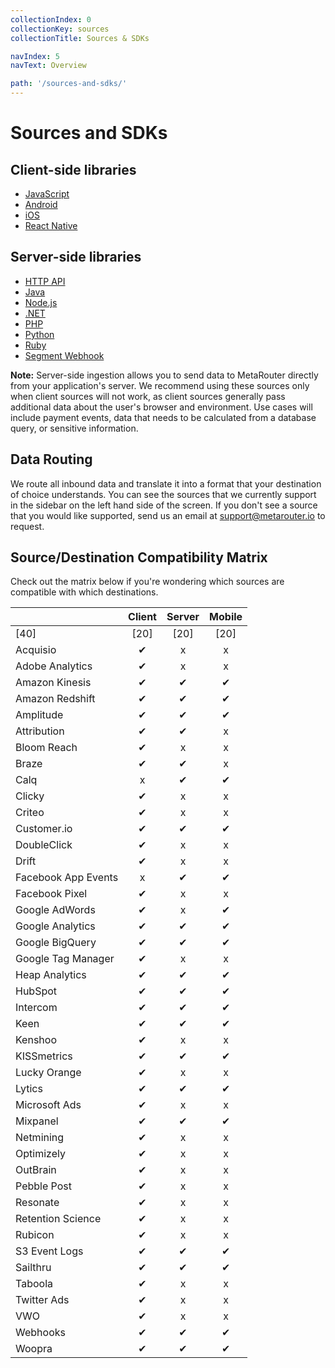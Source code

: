 ```yaml
---
collectionIndex: 0
collectionKey: sources
collectionTitle: Sources & SDKs

navIndex: 5
navText: Overview

path: '/sources-and-sdks/'
---
```


# Sources and SDKs

## Client-side libraries

- [JavaScript](/sources/analytics-js/)
- [Android](/sources/android/)
- [iOS](/sources/ios/)
- [React Native](/sources/react-native/)

## Server-side libraries

- [HTTP API](/sources/http-api/)
- [Java](/sources/java/)
- [Node.js](/sources/node-js/)
- [.NET](/sources/dot-net/)
- [PHP](/sources/php/)
- [Python](/sources/python/)
- [Ruby](/sources/ruby/)
- [Segment Webhook](/sources/segment-webhook/)

**Note:** Server-side ingestion allows you to send data to MetaRouter directly from your application's server. We recommend using these sources only when client sources will not work, as client sources generally pass additional data about the user's browser and environment. Use cases will include payment events, data that needs to be calculated from a database query, or sensitive information.

## Data Routing

We route all inbound data and translate it into a format that your destination of choice understands. You can see the sources that we currently support in the sidebar on the left hand side of the screen. If you don't see a source that you would like supported, send us an email at [support@metarouter.io](mailto:support@metarouter.io) to request.

## Source/Destination Compatibility Matrix

<!-- TODO: Figure out how to get EE edition destinations into this matrix -->

Check out the matrix below if you're wondering which sources are compatible with which destinations.

|                     | Client | Server | Mobile |
| :------------------ | :----: | :----: | :----: |
| [40]                |  [20]  |  [20]  |  [20]  |
| Acquisio            |   ✔    |   x    |   x    |
| Adobe Analytics     |   ✔    |   x    |   x    |
| Amazon Kinesis      |   ✔    |   ✔    |   ✔    |
| Amazon Redshift     |   ✔    |   ✔    |   ✔    |
| Amplitude           |   ✔    |   ✔    |   ✔    |
| Attribution         |   ✔    |   ✔    |   x    |
| Bloom Reach         |   ✔    |   x    |   x    |
| Braze               |   ✔    |   ✔    |   x    |
| Calq                |   x    |   ✔    |   ✔    |
| Clicky              |   ✔    |   x    |   x    |
| Criteo              |   ✔    |   x    |   x    |
| Customer.io         |   ✔    |   ✔    |   ✔    |
| DoubleClick         |   ✔    |   x    |   x    |
| Drift               |   ✔    |   x    |   x    |
| Facebook App Events |   x    |   ✔    |   ✔    |
| Facebook Pixel      |   ✔    |   x    |   x    |
| Google AdWords      |   ✔    |   x    |   ✔    |
| Google Analytics    |   ✔    |   ✔    |   ✔    |
| Google BigQuery     |   ✔    |   ✔    |   ✔    |
| Google Tag Manager  |   ✔    |   x    |   x    |
| Heap Analytics      |   ✔    |   ✔    |   ✔    |
| HubSpot             |   ✔    |   ✔    |   ✔    |
| Intercom            |   ✔    |   ✔    |   ✔    |
| Keen                |   ✔    |   ✔    |   ✔    |
| Kenshoo             |   ✔    |   x    |   x    |
| KISSmetrics         |   ✔    |   ✔    |   ✔    |
| Lucky Orange        |   ✔    |   x    |   x    |
| Lytics              |   ✔    |   ✔    |   ✔    |
| Microsoft Ads       |   ✔    |   x    |   x    |
| Mixpanel            |   ✔    |   ✔    |   ✔    |
| Netmining           |   ✔    |   x    |   x    |
| Optimizely          |   ✔    |   x    |   x    |
| OutBrain            |   ✔    |   x    |   x    |
| Pebble Post         |   ✔    |   x    |   x    |
| Resonate            |   ✔    |   x    |   x    |
| Retention Science   |   ✔    |   x    |   x    |
| Rubicon             |   ✔    |   x    |   x    |
| S3 Event Logs       |   ✔    |   ✔    |   ✔    |
| Sailthru            |   ✔    |   ✔    |   ✔    |
| Taboola             |   ✔    |   x    |   x    |
| Twitter Ads         |   ✔    |   x    |   x    |
| VWO                 |   ✔    |   x    |   x    |
| Webhooks            |   ✔    |   ✔    |   ✔    |
| Woopra              |   ✔    |   ✔    |   ✔    |
